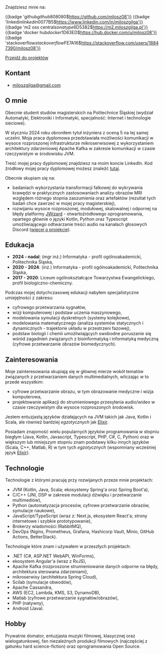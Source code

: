 Znajdziesz mnie na:

{{badge 'github$github$808080$https://github.com/milosz08'}}
{{badge 'linkedin$linkedin$0077B5$https://www.linkedin.com/in/miloszgilga'}}
{{badge 'm2 oss central$sonatype$6D5382$https://m2.miloszgilga.pl'}}
{{badge 'docker hub$docker$1D63ED$https://hub.docker.com/u/milosz08'}}
{{badge 'stackoverflow$stackoverflow$FE7A16$https://stackoverflow.com/users/18847390/milosz08'}}

[Przejdź do projektów](/pl/projects)

## Kontant

* [miloszgilga@gmail.com](mailto:miloszgilga@gmail.com)

## O mnie

Obecnie student studiów magisterskich na Politechnice Śląskiej (wydział Automatyki, Elektroniki i Informatyki,
specjalność: Internet i technologie sieciowe).

W styczniu 2024 roku obroniłem tytuł inżyniera z oceną 5 na tej samej uczelni. Moja praca dyplomowa przedstawiała
możliwości komunikacji w wysoce rozproszonej infrastrukturze mikroserwisowej z wykorzystaniem architektury zdarzeniowej
Apache Kafka w zakresie komunikacji w czasie rzeczywistym w środowisku JVM.

Treść mojej pracy dyplomowej znajdziesz na moim koncie LinkedIn.
Kod źródłowy mojej pracy dyplomowej możesz znaleźć [tutaj](https://github.com/visphere).

Obecnie skupiam się na:

* badaniach wykorzystania transformacji falkowej do wykrywania krawędzi w praktycznych zastosowaniach analizy obrazów
  MRI względem różnego stopnia zaszumienia oraz artefaktów (rezultat tych badań chce zawrzeć w mojej pracy
  magisterskiej),
* rozwijaniu wysoce rozproszonej, modułowej, skalowalnej i odpornej na błędy
  platformy [JWizard](https://github.com/jwizard-bot) - otwartoźródłowego oprogramowania, opartego głównie o języki
  Kotlin, Python oraz Typescript umożliwiającego odtwarzanie treści audio na kanałach głosowych
  Discord ([więcej o projekcie](/pl/project/jwizard)).

## Edukacja

* **2024 - nadal**: (mgr inż.) Informatyka - profil ogólnoakademicki, Politechnika Śląska,
* **2020 - 2024**: (inż.) Informatyka - profil ogólnoakademicki, Politechnika Śląska,
* **2017 - 2020**: Liceum ogólnokształcące Towarzystwa Ewangelickiego, profil biologiczno-chemiczny.

Podczas mojej dotychczasowej edukacji nabyłem specjalistyczne umiejętności z zakresu:

* cyfrowego przetwarzania sygnałów,
* wizji komputerowej i podstaw uczenia maszynowego,
* modelowania symulacji dyskretnych (systemy kolejkowe),
* modelowania matematycznego (analiza systemów statycznych i dynamicznych - trajektorie układu w przestrzeni fazowej),
* podstaw biologii i chemii umożliwiających swobodne poruszanie się wśród zagadnień związanych z bioinformatyką i
  informatyką medyczną (cyfrowe przetwarzanie obrazów biomedycznych).

## Zainteresowania

Moje zainteresowania skupiają się w głównej mierze wokół tematów związanych z przetwarzaniem danych multimedialnych,
wliczając w to przede wszystkim:

* cyfrowe przetwarzanie obrazu, w tym obrazowanie medyczne i wizja komputerowa,
* projektowanie aplikacji do strumieniowego przesyłania audio/wideo w czasie rzeczywistym dla wysoce rozproszonych
  środowisk.

Jestem entuzjastą języków działających na JVM takich jak Java, Kotlin i Scala, ale również bardziej _egzotycznych_
jak [Elixir](https://elixir-lang.org).

Posiadam znajomość wielu popularnych języków programowania w stopniu biegłym (Java, Kotlin, Javascript, Typescript, PHP,
C#, C, Python) oraz w większym lub mniejszym stopniu znam podstawy kilku innych języków (Scala, C++, Matlab, R) w tym
tych _egzotycznych_ (wspomniany wcześniej język [Elixir](https://elixir-lang.org)).

## Technologie

Technologie z którymi pracuję przy rozwijanych przeze mnie projektach:

* JVM (Kotlin, Java, Scala; ekosystemy Spring'a oraz Spring Boot'a),
* C/C++ (JNI, DSP w zakresie modulacji dźwięku i przetwarzanie multimediów),
* Python (automatyzacja procesów, cyfrowe przetwarzanie obrazów, symulacje naukowe),
* JavaScript/TypeScript (wraz z: Next.js, ekosystem React'a; strony internetowe i szybkie prototypowanie),
* Brokerzy wiadomości (RabbitMQ),
* DevOps (Nginx, Prometheus, Grafana, Hashicorp Vault, Minio, GitHub Actions, BetterStack).

Technologie które znam i używałem w przeszłych projektach:

* .NET (C#, ASP.NET WebAPI, WinForms),
* ekosystem Angular'a (wraz z RxJS),
* Apache Kafka (rozproszone strumieniowanie danych odporne na błędy, architektura sterowana zdarzeniami),
* mikroserwisy (architektura Spring Cloud),
* Scilab (symulacje obwodów),
* Apache Cassandra,
* AWS (EC2, Lambda, KMS, S3, DynamoDB),
* Matlab (cyfrowe przetwarzanie sygnałów/obrazów),
* PHP (natywny),
* Android (Java).

## Hobby

Prywatnie domator, entuzjasta muzyki filmowej, klasycznej oraz wielogatunkowej, fan niezależnych produkcji filmowych
(najczęściej z gatunku hard science-fiction) oraz oprogramowania Open Source.
